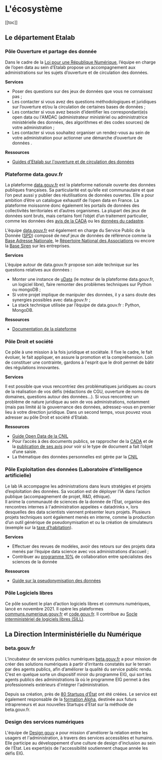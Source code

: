 # L'écosystème

[[toc]]

## Le département Etalab

### Pôle Ouverture et partage des donnée
Dans le cadre de la [Loi pour une République Numérique](https://www.legifrance.gouv.fr/affichTexte.do?cidTexte=JORFTEXT000033202746&categorieLien=id), l’équipe en charge de l’open data au sein d’Etalab propose un accompagnement aux administrations sur les sujets d’ouverture et de circulation des données. 

**Services**

-	Poser des questions sur des jeux de données que vous ne connaissez pas ;
-	Les contacter si vous avez des questions méthodologiques et juridiques sur l’ouverture et/ou la circulation de certaines bases de données ;
-	Les contacter si vous avez besoin d’identifier les correspondant(e)s open data ou l'AMDAC (administrateur ministériel ou administratrice ministérielle des données, des algorithmes et des codes sources) de votre administration ;
-	Les contacter si vous souhaitez organiser un rendez-vous au sein de votre administration pour actionner une démarche d’ouverture de données .

**Ressources** 

-	[Guides d'Etalab sur l'ouverture et de circulation des données](https://guides.etalab.gouv.fr/accueil.html)

### Plateforme data.gouv.fr
La plateforme [data.gouv.fr](https://www.data.gouv.fr/) est la plateforme nationale ouverte des données publiques françaises. Sa particularité est qu’elle est communautaire et que l’on peut aussi y publier des réutilisations de données ouvertes. Elle a pour ambition d’être un catalogue exhaustif de l’open data en France. La plateforme moissonne donc également les portails de données des collectivités territoriales et d’autres organismes.  La plupart des jeux de données sont bruts, mais certains font l’objet d’un traitement particulier, comme les données des [avis de la CADA](https://cada.data.gouv.fr/) ou les [données du cadastre](https://cadastre.data.gouv.fr/).   

L’équipe [data.gouv.fr](https://www.data.gouv.fr/) est également en charge du Service Public de la Donnée ([SPD](https://www.data.gouv.fr/fr/reference)) composé de neuf jeux de données de référence comme la [Base Adresse Nationale](https://adresse.data.gouv.fr/), le [Répertoire National des Associations](https://www.data.gouv.fr/fr/datasets/repertoire-national-des-associations/) ou encore la [Base Siren](https://www.data.gouv.fr/fr/datasets/base-sirene-des-entreprises-et-de-leurs-etablissements-siren-siret-fin-le-30-avril-2019/) sur les entreprises.

**Services**

L’équipe autour de data.gouv.fr propose son aide technique sur les questions relatives aux données :
-	Monter une instance de [uData](https://github.com/opendatateam/udata) (le moteur de la plateforme data.gouv.fr, un logiciel libre), faire remonter des problèmes techniques sur Python ou mongoDB ;
-	Si votre projet implique de manipuler des données, il y a sans doute des synergies possibles avec data.gouv.fr ; 
-	La stack technique utilisée par l’équipe de data.gouv.fr : Python, MongoDB.

**Ressources** 

-	[Documentation de la plateforme](https://doc.data.gouv.fr/)

### Pôle Droit et société

Ce pôle à une mission à la fois juridique et sociétale. Il fixe le cadre, le fait évoluer, le fait appliquer, en assure la promotion et la compréhension. Loin de constituer une contrainte, gardons à l'esprit que le droit permet de bâtir des régulations innovantes.

**Services**

Il est possible que vous rencontriez des problématiques juridiques au cours de la réalisation de vos défis (rédactions de CGU, ouverture de noms de domaines, questions autour des données…). Si vous rencontrez un problème de nature juridique au sein de vos administrations, notamment (mais pas limité à) la gouvernance des données, adressez-vous en premier lieu à votre direction juridique. Dans un second temps, vous pouvez vous adresser au pôle Droit et société d'Etalab. 

**Ressources**

-	[Guide Open Data de la CNIL ](https://www.cnil.fr/sites/default/files/atoms/files/guide_open_data.pdf)
-	Pour l’accès à des documents publics, se rapprocher de la [CADA](https://www.cada.fr/) et de la [publication de ses avis](https://cada.data.gouv.fr/) pour voir si le type de document a fait l’objet d’une saisie. 
-	La thématique des données personnelles est gérée par la [CNIL](https://www.cnil.fr/) 

### Pôle Exploitation des données (Laboratoire d'intelligence artificielle)

Le lab IA accompagne les administrations dans leurs stratégies et projets d’exploitation des données. Sa vocation est de déployer l’IA dans l’action publique (accompagnement de projet, R&D, éthique).   
Il anime la communauté de sciences de la donnée de l’État, organise des rencontres internes à l'administration appelées « datadrinks », lors desquelles des data scientists viennent présenter leurs projets. Plusieurs projets techniques sont également menés en interne, comme la production d’un outil générique de pseudonymisation et ou la création de simulateurs (exemple sur la [taxe d’habitation](https://www.etalab.gouv.fr/temoignage-peut-on-recoder-la-loi-lexemple-de-la-taxe-dhabitation)). 

**Services**

-	Effectuer des revues de modèles, avoir des retours sur des projets data menés par l’équipe data science avec vos administrations d’accueil ;
-	Contribuer au [programme 10%](https://www.10pourcent.etalab.gouv.fr/) de collaboration entre spécialistes des sciences de la donnée

**Ressources** 

-	[Guide sur la pseudonymisation des données](https://guides.etalab.gouv.fr/pseudonymisation/#a-quoi-sert-ce-guide)

### Pôle Logiciels libres
Ce pôle soutient le plan d’action logiciels libres et communs numériques, lancé en novembre 2021. Il opère les plateformes [communs.numerique.gouv.fr](https://communs.numerique.gouv.fr/) et [code.gouv.fr](https://code.gouv.fr/). Il contribue au [Socle interministériel de logiciels libres (SILL)](https://sill.etalab.gouv.fr/software).

## La Direction Interministérielle du Numérique

### beta.gouv.fr
L’incubateur de services publics numériques [beta.gouv.fr](https://beta.gouv.fr/) a pour mission de créer des solutions numériques à partir d’irritants constatés sur le terrain par des agents publics, afin d’améliorer la qualité du service public rendu. C’est en quelque sorte un dispositif miroir du programme EIG, qui sort les agents publics des administrations là où le programme EIG permet à des professionnels extérieurs d'intégrer l'administration.

Depuis sa création, près de [80 Startups d’État](https://beta.gouv.fr/startups/) ont été créées. Le service est également responsable de la [formation Alpha](https://beta.gouv.fr/alpha/), destinée aux futurs intrapreneurs et aux nouvelles Startups d’État sur la méthode de beta.gouv.fr.

### Design des services numériques 
L'équipe de [Design gouv](https://design.numerique.gouv.fr/) a pour mission d'améliorer la relation entre les usagers et l'administration, à travers des services accessibles et humains. Elle participe au développement d’une culture de design d'inclusion au sein de l’État. Les expert(e)s de l'accessibilité soutiennent chaque année les défis EIG.